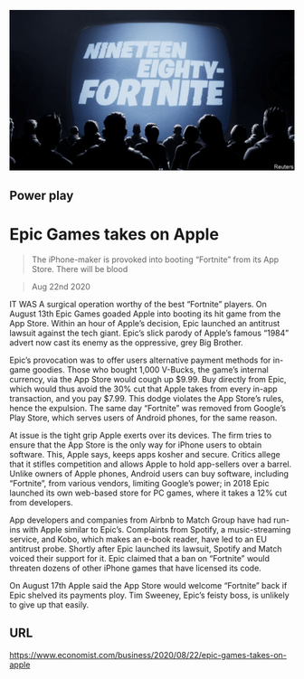![](./images/20200822_WBP505.jpg)

## Power play

# Epic Games takes on Apple

> The iPhone-maker is provoked into booting “Fortnite” from its App Store. There will be blood

> Aug 22nd 2020

IT WAS A surgical operation worthy of the best “Fortnite” players. On August 13th Epic Games goaded Apple into booting its hit game from the App Store. Within an hour of Apple’s decision, Epic launched an antitrust lawsuit against the tech giant. Epic’s slick parody of Apple’s famous “1984” advert now cast its enemy as the oppressive, grey Big Brother. 

Epic’s provocation was to offer users alternative payment methods for in-game goodies. Those who bought 1,000 V-Bucks, the game’s internal currency, via the App Store would cough up $9.99. Buy directly from Epic, which would thus avoid the 30% cut that Apple takes from every in-app transaction, and you pay $7.99. This dodge violates the App Store’s rules, hence the expulsion. The same day “Fortnite” was removed from Google’s Play Store, which serves users of Android phones, for the same reason.

At issue is the tight grip Apple exerts over its devices. The firm tries to ensure that the App Store is the only way for iPhone users to obtain software. This, Apple says, keeps apps kosher and secure. Critics allege that it stifles competition and allows Apple to hold app-sellers over a barrel. Unlike owners of Apple phones, Android users can buy software, including “Fortnite”, from various vendors, limiting Google’s power; in 2018 Epic launched its own web-based store for PC games, where it takes a 12% cut from developers.

App developers and companies from Airbnb to Match Group have had run-ins with Apple similar to Epic’s. Complaints from Spotify, a music-streaming service, and Kobo, which makes an e-book reader, have led to an EU antitrust probe. Shortly after Epic launched its lawsuit, Spotify and Match voiced their support for it. Epic claimed that a ban on “Fortnite” would threaten dozens of other iPhone games that have licensed its code.

On August 17th Apple said the App Store would welcome “Fortnite” back if Epic shelved its payments ploy. Tim Sweeney, Epic’s feisty boss, is unlikely to give up that easily.

## URL

https://www.economist.com/business/2020/08/22/epic-games-takes-on-apple
